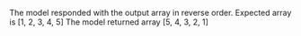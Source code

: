 The model responded with the output array in reverse order.
Expected array is [1, 2, 3, 4, 5]
The model returned array [5, 4, 3, 2, 1]
